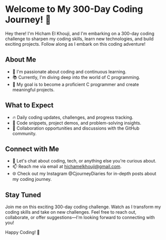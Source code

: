 # Welcome to My 300-Day Coding Journey! 🚀

Hey there! I'm Hicham El Khouji, and I'm embarking on a 300-day coding challenge to sharpen my coding skills, learn new technologies, and build exciting projects. Follow along as I embark on this coding adventure!

## About Me

- 🌟 I'm passionate about coding and continuous learning.
- 📚 Currently, I'm diving deep into the world of C programming.
- 🎯 My goal is to become a proficient C programmer and create meaningful projects.

## What to Expect

- 🔥 Daily coding updates, challenges, and progress tracking.
- 🧐 Code snippets, project demos, and problem-solving insights.
- 🤝 Collaboration opportunities and discussions with the GitHub community.

## Connect with Me

- 💬 Let's chat about coding, tech, or anything else you're curious about.
- 📫 Reach me via email at hichamelkhouji@gmail.com.
- 🌐 Check out my Instagram @CjourneyDiaries for in-depth posts about my coding journey.

## Stay Tuned

Join me on this exciting 300-day coding challenge. Watch as I transform my coding skills and take on new challenges. Feel free to reach out, collaborate, or offer suggestions—I'm looking forward to connecting with you!

Happy Coding! 🚀
